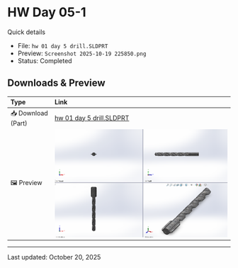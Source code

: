 # HW Day 05-1

Quick details
- File: `hw 01 day 5 drill.SLDPRT`
- Preview: `Screenshot 2025-10-19 225850.png`
- Status: Completed

## Downloads & Preview

| Type | Link |
|:---|:---|
| 📥 Download (Part) | [hw 01 day 5 drill.SLDPRT](./hw%2001%20day%205%20drill.SLDPRT) |
| 🖼️ Preview | ![Preview](./Screenshot%202025-10-19%20225850.png) |

---

Last updated: October 20, 2025

